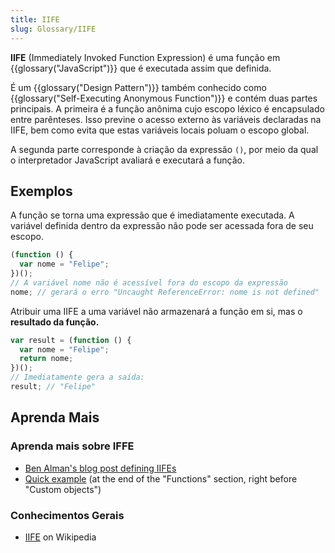 ```yaml
---
title: IIFE
slug: Glossary/IIFE
---
```


**IIFE** (Immediately Invoked Function Expression) é uma função em {{glossary("JavaScript")}} que é executada assim que definida.

É um {{glossary("Design Pattern")}} também conhecido como {{glossary("Self-Executing Anonymous Function")}} e contém duas partes principais. A primeira é a função anônima cujo escopo léxico é encapsulado entre parênteses. Isso previne o acesso externo às variáveis declaradas na IIFE, bem como evita que estas variáveis locais poluam o escopo global.

A segunda parte corresponde à criação da expressão `()`, por meio da qual o interpretador JavaScript avaliará e executará a função.

## Exemplos

A função se torna uma expressão que é imediatamente executada. A variável definida dentro da expressão não pode ser acessada fora de seu escopo.

```js
(function () {
  var nome = "Felipe";
})();
// A variável nome não é acessível fora do escopo da expressão
nome; // gerará o erro "Uncaught ReferenceError: nome is not defined"
```

Atribuir uma IIFE a uma variável não armazenará a função em si, mas o **resultado da função.**

```js
var result = (function () {
  var nome = "Felipe";
  return nome;
})();
// Imediatamente gera a saída:
result; // "Felipe"
```

## Aprenda Mais

### Aprenda mais sobre IFFE

- [Ben Alman's blog post defining IIFEs](http://benalman.com/news/2010/11/immediately-invoked-function-expression/)
- [Quick example](/pt-BR/docs/Web/JavaScript/A_re-introduction_to_JavaScript#Functions) (at the end of the "Functions" section, right before "Custom objects")

### Conhecimentos Gerais

- [IIFE](https://en.wikipedia.org/wiki/Immediately-invoked_function_expression) on Wikipedia
